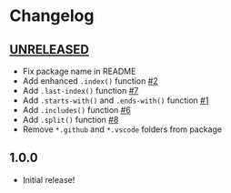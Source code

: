 # Changelog

[//]: # (>>   The order of list items should be: Critical/Fixes, New, Update, Remove, Underpinnings   <<)
[//]: # (>>   ## [UNRELEASED]https://github.com/roydukkey/sass-module-string/compare/v1.0.0...master   <<)

## [UNRELEASED](https://github.com/roydukkey/sass-module-string/compare/v1.0.0...master)

* Fix package name in README
* Add enhanced `.index()` function [#2](https://github.com/roydukkey/sass-module-string/issues/2)
* Add `.last-index()` function [#7](https://github.com/roydukkey/sass-module-string/issues/7)
* Add `.starts-with()` and `.ends-with()` function [#1](https://github.com/roydukkey/sass-module-string/issues/1)
* Add `.includes()` function [#6](https://github.com/roydukkey/sass-module-string/issues/6)
* Add `.split()` function [#8](https://github.com/roydukkey/sass-module-string/issues/8)
* Remove `*.github` and `*.vscode` folders from package

## 1.0.0

* Initial release!

